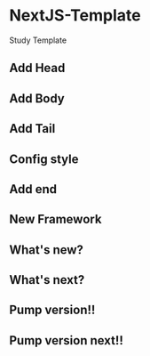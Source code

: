 # NextJS-Template
Study Template

## Add Head

## Add Body

## Add Tail

## Config style

## Add end

## New Framework

## What's new?

## What's next?

## Pump version!!

## Pump version next!!
